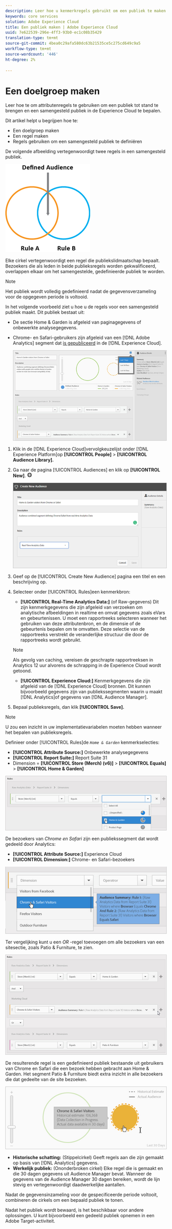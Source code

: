 ```yaml
---
description: Leer hoe u kenmerkregels gebruikt om een publiek te maken en een samengesteld publiek in Adobe Experience Cloud te definiëren.
keywords: core services
solution: Adobe Experience Cloud
title: Een publiek maken | Adobe Experience Cloud
uuid: 7e622539-296e-4ff3-93b0-ec1c08b35429
translation-type: tm+mt
source-git-commit: 4bea0c29afa580dc63b21535ce5c275cd649c9a5
workflow-type: tm+mt
source-wordcount: '446'
ht-degree: 2%

---
```



# Een doelgroep maken

Leer hoe te om attributenregels te gebruiken om een publiek tot stand te brengen en een samengesteld publiek in de Experience Cloud te bepalen.

Dit artikel helpt u begrijpen hoe te:

* Een doelgroep maken
* Een regel maken
* Regels gebruiken om een samengesteld publiek te definiëren

De volgende afbeelding vertegenwoordigt twee regels in een samengesteld publiek.

![](assets/audience_sharing.png)

Elke cirkel vertegenwoordigt een regel die publiekslidmaatschap bepaalt. Bezoekers die als leden in beide publieksregels worden gekwalificeerd, overlappen elkaar om het samengestelde, gedefinieerde publiek te worden.

>[!NOTE]
>
>Het publiek wordt volledig gedefinieerd nadat de gegevensverzameling voor de opgegeven periode is voltooid.

In het volgende voorbeeld ziet u hoe u de regels voor een samengesteld publiek maakt. Dit publiek bestaat uit:

* De sectie Home &amp; Garden is afgeleid van paginagegevens of onbewerkte analysegegevens.
* Chrome- en Safari-gebruikers zijn afgeleid van een [!DNL Adobe Analytics] segment dat [is gepubliceerd](../audience-library/audience-library.md#task_32FEEFE0B32E4E388CD4D892D727282A) in de [!DNL Experience Cloud].

   ![](assets/audience_create.png)

1. Klik in de [!DNL Experience Cloud]vervolgkeuzelijst onder [!DNL Experience Platform]op **[!UICONTROL People]** > **[!UICONTROL Audience Library].**
1. Ga naar de pagina [!UICONTROL Audiences] en klik op **[!UICONTROL New]**. ![](assets/add_icon_small.png)

   ![Stap Resultaat](assets/audience_create_new.png)

1. Geef op de [!UICONTROL Create New Audience] pagina een titel en een beschrijving op.
1. Selecteer onder [!UICONTROL Rules]een kenmerkbron:

   * **[!UICONTROL Real-Time Analytics Data:]** (of Raw-gegevens) Dit zijn kenmerkgegevens die zijn afgeleid van verzoeken om analytische afbeeldingen in realtime en omvat gegevens zoals eVars en gebeurtenissen. U moet een rapportreeks selecteren wanneer het gebruiken van deze attributenbron, en de dimensie of de gebeurtenis bepalen om te omvatten. Deze selectie van de rapportreeks verstrekt de veranderlijke structuur die door de rapportreeks wordt gebruikt.
   >[!NOTE]
   >
   >Als gevolg van caching, vereisen de geschrapte rapportreeksen in Analytics 12 uur alvorens de schrapping in de Experience Cloud wordt getoond.

   * **[!UICONTROL Experience Cloud:]** Kenmerkgegevens die zijn afgeleid van de [!DNL Experience Cloud] bronnen. Dit kunnen bijvoorbeeld gegevens zijn van publiekssegmenten waarin u maakt [!DNL Analytics]of gegevens van [!DNL Audience Manager].

1. Bepaal publieksregels, dan klik **[!UICONTROL Save].**

>[!NOTE]
>
>U zou een inzicht in uw implementatievariabelen moeten hebben wanneer het bepalen van publieksregels.

Definieer onder [!UICONTROL Rules]de *`Home & Garden`* kenmerkselecties:

* **[!UICONTROL Attribute Source:]** Onbewerkte analysegegevens
* **[!UICONTROL Report Suite:]** Report Suite 31
* Dimension = **[!UICONTROL Store (Merch) (v6)]** > **[!UICONTROL Equals]** > **[!UICONTROL Home & Garden]**

![](assets/home_garden.png)

De bezoekers van *Chrome en Safari* zijn een publiekssegment dat wordt gedeeld door Analytics:

* **[!UICONTROL Attribute Source:]** Experience Cloud
* **[!UICONTROL Dimension:]** Chrome- en Safari-bezoekers

![](assets/chrome_safari.png)

Ter vergelijking kunt u een *OR* -regel toevoegen om alle bezoekers van een sitesectie, zoals Patio &amp; Furniture, te zien.

![](assets/audiences_rule_patio.png)

De resulterende regel is een gedefinieerd publiek bestaande uit gebruikers van Chrome en Safari die een bezoek hebben gebracht aan Home &amp; Garden. Het segment Patio &amp; Furniture biedt extra inzicht in alle bezoekers die dat gedeelte van de site bezoeken.

![](assets/defined_audience.png)

* **Historische schatting:** (Stippelcirkel) Geeft regels aan die zijn gemaakt op basis van [!DNL Analytics] gegevens.
* **Werkelijk publiek:** (Ononderbroken cirkel) Elke regel die is gemaakt en die 30 dagen gegevens uit Audience Manager bevat. Wanneer de gegevens van de Audience Manager 30 dagen bereiken, wordt de lijn stevig en vertegenwoordigt daadwerkelijke aantallen.

Nadat de gegevensinzameling voor de gespecificeerde periode voltooit, combineren de cirkels om een bepaald publiek te tonen.

Nadat het publiek wordt bewaard, is het beschikbaar voor andere oplossingen. U kunt bijvoorbeeld een gedeeld publiek opnemen in een Adobe Target-activiteit.

